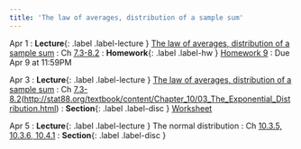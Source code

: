```yaml
---
title: 'The law of averages, distribution of a sample sum'
---
```


Apr 1
: **Lecture**{: .label .label-lecture } [The law of averages, distribution of a sample sum](/assets/slides/annotated-lec-28.pdf)
    : Ch [7.3-8.2](http://stat88.org/textbook/content/Chapter_07/03_The_Law_of_Averages.html)
: **Homework**{: .label .label-hw } [Homework 9](http://prob140.datahub.berkeley.edu/hub/user-redirect/git-pull?repo=https://github.com/stat88/content-sp24&branch=main&subPath=hw/Homework_09.ipynb)
    : Due Apr 9 at 11:59PM

Apr 3
: **Lecture**{: .label .label-lecture } [The law of averages, distribution of a sample sum](/assets/slides/annotated-lec-29.pdf)
    : Ch [7.3-8.2](http://stat88.org/textbook/content/Chapter_07/03_The_Law_of_Averages.html)(http://stat88.org/textbook/content/Chapter_10/03_The_Exponential_Distribution.html)
: **Section**{: .label .label-disc } [Worksheet](/assets/worksheets/04_03.pdf)

Apr 5
: **Lecture**{: .label .label-lecture } The normal distribution
    : Ch [10.3.5, 10.3.6, 10.4.1](http://stat88.org/textbook/content/Chapter_10/03_The_Exponential_Distribution.html)
: **Section**{: .label .label-disc }
